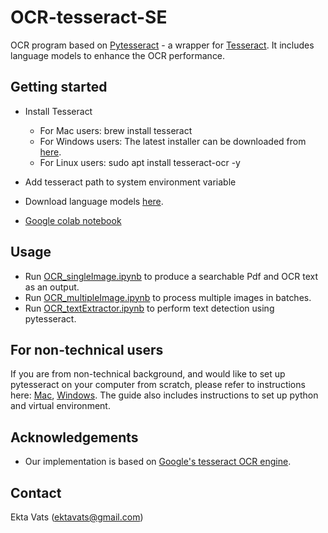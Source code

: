 # OCR-tesseract-SE

OCR program based on [Pytesseract](https://pypi.org/project/pytesseract/) - a wrapper for [Tesseract](https://github.com/tesseract-ocr/tesseract). It includes language models to enhance the OCR performance.


## Getting started

* Install Tesseract
  * For Mac users: brew install tesseract
  * For Windows users: The latest installer can be downloaded from [here](https://github.com/UB-Mannheim/tesseract/wiki).
  * For Linux users: sudo apt install tesseract-ocr -y 
* Add tesseract path to system environment variable
* Download language models [here](https://github.com/tesseract-ocr/tessdata).

* [Google colab notebook](https://colab.research.google.com/drive/1c92lZX2qN5vVWksmfdMTnU0o_AmNxKhC#scrollTo=aszXshJGTq5u)


## Usage

* Run [OCR_singleImage.ipynb](https://github.com/ektavats/OCR-tesseract-SE/blob/main/OCR_singleImage.ipynb) to produce a searchable Pdf and OCR text as an output.
* Run [OCR_multipleImage.ipynb](https://github.com/ektavats/OCR-tesseract-SE/blob/main/OCR_multipleImages.ipynb) to process multiple images in batches.
* Run [OCR_textExtractor.ipynb](https://github.com/ektavats/OCR-tesseract-SE/blob/main/OCR_textExtractor.ipynb) to perform text detection using pytesseract.


## For non-technical users
If you are from non-technical background, and would like to set up pytesseract on your computer from scratch, please refer to instructions here: [Mac](https://github.com/ektavats/OCR-tesseract-SE/blob/main/How_to_install_tesseract_Mac.txt), [Windows](https://github.com/ektavats/OCR-tesseract-SE/blob/main/How_to_install_tesseract_windows.txt). The guide also includes instructions to set up python and virtual environment.


## Acknowledgements

* Our implementation is based on [Google's tesseract OCR engine](https://github.com/tesseract-ocr/tesseract).


## Contact

Ekta Vats (ektavats@gmail.com) <br />
